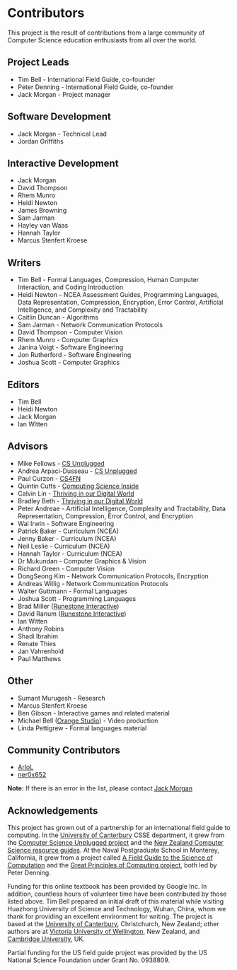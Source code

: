 # Contributors

This project is the result of contributions from a large community of Computer Science education enthusiasts from all over the world.

## Project Leads
- Tim Bell - International Field Guide, co-founder
- Peter Denning - International Field Guide, co-founder
- Jack Morgan - Project manager

## Software Development
- Jack Morgan - Technical Lead
- Jordan Griffiths

## Interactive Development
- Jack Morgan
- David Thompson
- Rhem Munro
- Heidi Newton
- James Browning
- Sam Jarman
- Hayley van Waas
- Hannah Taylor
- Marcus Stenfert Kroese

## Writers
- Tim Bell - Formal Languages, Compression, Human Computer Interaction, and Coding Introduction
- Heidi Newton - NCEA Assessment Guides, Programming Languages, Data Representation, Compression, Encryption, Error Control, Artificial Intelligence, and Complexity and Tractability
- Caitlin Duncan - Algorithms
- Sam Jarman - Network Communication Protocols
- David Thompson - Computer Vision
- Rhem Munro - Computer Graphics
- Janina Voigt - Software Engineering
- Jon Rutherford - Software Engineering
- Joshua Scott - Computer Graphics

## Editors
- Tim Bell
- Heidi Newton
- Jack Morgan
- Ian Witten

## Advisors
- Mike Fellows - [CS Unplugged](http://csunplugged.org/)
- Andrea Arpaci-Dusseau - [CS Unplugged](http://csunplugged.org/)
- Paul Curzon - [CS4FN](http://www.cs4fn.org/)
- Quintin Cutts - [Computing Science Inside](https://web.archive.org/web/20150517010211/http://csi.dcs.gla.ac.uk/)
- Calvin Lin - [Thriving in our Digital World](http://www.cs.utexas.edu/~engage/)
- Bradley Beth - [Thriving in our Digital World](http://www.cs.utexas.edu/~engage/)
- Peter Andreae - Artificial Intelligence, Complexity and Tractability, Data Representation, Compression, Error Control, and Encryption
- Wal Irwin - Software Engineering
- Patrick Baker - Curriculum (NCEA)
- Jenny Baker - Curriculum (NCEA)
- Neil Leslie - Curriculum (NCEA)
- Hannah Taylor - Curriculum (NCEA)
- Dr Mukundan - Computer Graphics & Vision
- Richard Green - Computer Vision
- DongSeong Kim - Network Communication Protocols, Encryption
- Andreas Willig - Network Communication Protocols
- Walter Guttmann - Formal Languages
- Joshua Scott - Programming Languages
- Brad Miller ([Runestone Interactive](http://runestoneinteractive.org/))
- David Ranum ([Runestone Interactive](http://runestoneinteractive.org/))
- Ian Witten
- Anthony Robins
- Shadi Ibrahim
- Renate Thies
- Jan Vahrenhold
- Paul Matthews

## Other
- Sumant Murugesh - Research
- Marcus Stenfert Kroese
- Ben Gibson - Interactive games and related material
- Michael Bell ([Orange Studio](http://orangestudio.co.nz/)) - Video production
- Linda Pettigrew - Formal languages material

## Community Contributors
- [ArloL](https://github.com/ArloL)
- [ner0x652](https://github.com/ner0x652)

**Note:** If there is an error in the list, please contact [Jack Morgan](mailto:jack.morgan@canterbury.ac.nz)

## Acknowledgements

This project has grown out of a partnership for an international field guide to computing. In the [University of Canterbury](http://www.canterbury.ac.nz/) CSSE department, it grew from the [Computer Science Unplugged project](csunplugged.org) and the [New Zealand Computer Science resource guides](nzacditt.org.nz/resources). At the Naval Postgraduate School in Monterey, California, it grew from a project called [A Field Guide to the Science of Computation](http://nps.edu/Cebrowski/FGSC.html) and the [Great Principles of Computing project](http://denninginstitute.com/pjd/GP/GP-site/welcome.html), both led by Peter Denning.

Funding for this online textbook has been provided by Google Inc. In addition, countless hours of volunteer time have been contributed by those listed above. Tim Bell prepared an initial draft of this material while visiting Huazhong University of Science and Technology, Wuhan, China, whom we thank for providing an excellent environment for writing. The project is based at the [University of Canterbury](http://www.canterbury.ac.nz/), Christchurch, New Zealand; other authors are at [Victoria University of Wellington](http://www.victoria.ac.nz/), New Zealand, and [Cambridge University](http://www.cam.ac.uk/), UK.

Partial funding for the US field guide project was provided by the US National Science Foundation under Grant No. 0938809.
